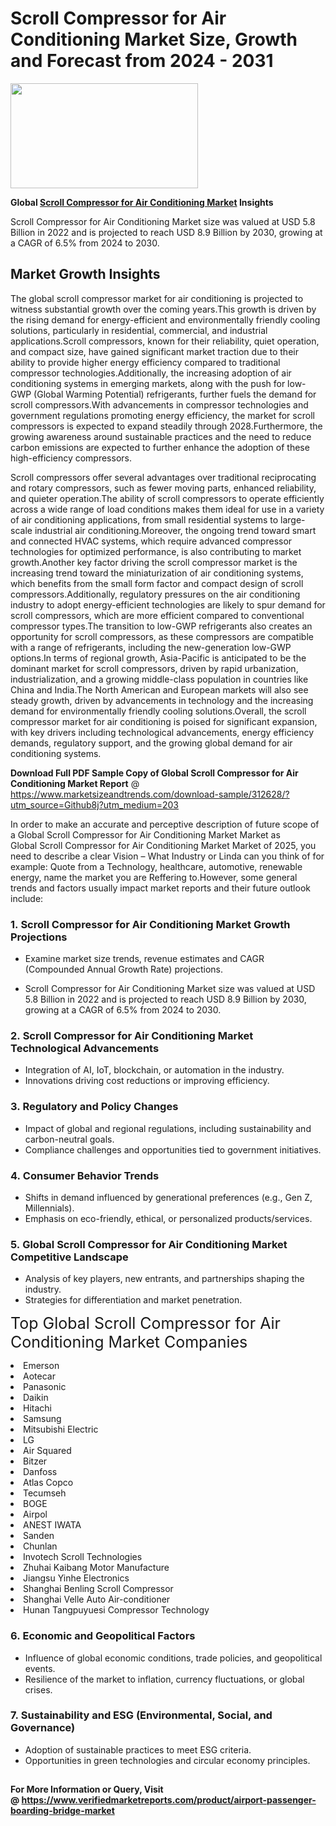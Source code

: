 <H1>Scroll Compressor for Air Conditioning Market Size, Growth and Forecast from 2024 - 2031</H1><img class="aligncenter size-medium wp-image-584254" src="https://thirdeyenews.in/wp-content/uploads/2024/09/Global-Market-Research-300x168.jpeg" alt="" width="300" height="168" /><p><strong>Global&nbsp;<a href="https://www.marketsizeandtrends.com/download-sample/312628/?utm_source=Github8j?utm_medium=203">Scroll Compressor for Air Conditioning Market</a> Insights</strong></p><p>Scroll Compressor for Air Conditioning Market size was valued at USD 5.8 Billion in 2022 and is projected to reach USD 8.9 Billion by 2030, growing at a CAGR of 6.5% from 2024 to 2030.</p><p><h2>Market Growth Insights</h2> <p>The global scroll compressor market for air conditioning is projected to witness substantial growth over the coming years.This growth is driven by the rising demand for energy-efficient and environmentally friendly cooling solutions, particularly in residential, commercial, and industrial applications.Scroll compressors, known for their reliability, quiet operation, and compact size, have gained significant market traction due to their ability to provide higher energy efficiency compared to traditional compressor technologies.Additionally, the increasing adoption of air conditioning systems in emerging markets, along with the push for low-GWP (Global Warming Potential) refrigerants, further fuels the demand for scroll compressors.With advancements in compressor technologies and government regulations promoting energy efficiency, the market for scroll compressors is expected to expand steadily through 2028.Furthermore, the growing awareness around sustainable practices and the need to reduce carbon emissions are expected to further enhance the adoption of these high-efficiency compressors.</p> <p>Scroll compressors offer several advantages over traditional reciprocating and rotary compressors, such as fewer moving parts, enhanced reliability, and quieter operation.The ability of scroll compressors to operate efficiently across a wide range of load conditions makes them ideal for use in a variety of air conditioning applications, from small residential systems to large-scale industrial air conditioning.Moreover, the ongoing trend toward smart and connected HVAC systems, which require advanced compressor technologies for optimized performance, is also contributing to market growth.Another key factor driving the scroll compressor market is the increasing trend toward the miniaturization of air conditioning systems, which benefits from the small form factor and compact design of scroll compressors.Additionally, regulatory pressures on the air conditioning industry to adopt energy-efficient technologies are likely to spur demand for scroll compressors, which are more efficient compared to conventional compressor types.The transition to low-GWP refrigerants also creates an opportunity for scroll compressors, as these compressors are compatible with a range of refrigerants, including the new-generation low-GWP options.In terms of regional growth, Asia-Pacific is anticipated to be the dominant market for scroll compressors, driven by rapid urbanization, industrialization, and a growing middle-class population in countries like China and India.The North American and European markets will also see steady growth, driven by advancements in technology and the increasing demand for environmentally friendly cooling solutions.Overall, the scroll compressor market for air conditioning is poised for significant expansion, with key drivers including technological advancements, energy efficiency demands, regulatory support, and the growing global demand for air conditioning systems.</p> <p><span class=""><strong>Download Full PDF Sample Copy of Global Scroll Compressor for Air Conditioning Market Report</strong> @ <a href="https://www.marketsizeandtrends.com/download-sample/312628/?utm_source=Github8j?utm_medium=203" target="_blank">https://www.marketsizeandtrends.com/download-sample/312628/?utm_source=Github8j?utm_medium=203</a></span></p><p>In order to make an accurate and perceptive description of future scope of a Global&nbsp;Scroll Compressor for Air Conditioning Market Market as Global&nbsp;Scroll Compressor for Air Conditioning Market Market of 2025, you need to describe a clear Vision &ndash; What Industry or Linda can you think of for example: Quote from a Technology, healthcare, automotive, renewable energy, name the market you are Reffering to.However, some general trends and factors usually impact market reports and their future outlook include:</p><h3>1.&nbsp;<strong>Scroll Compressor for Air Conditioning Market Growth Projections</strong></h3><ul><li>Examine market size trends, revenue estimates and CAGR (Compounded Annual Growth Rate) projections.</li><li><p>Scroll Compressor for Air Conditioning Market size was valued at USD 5.8 Billion in 2022 and is projected to reach USD 8.9 Billion by 2030, growing at a CAGR of 6.5% from 2024 to 2030.</p></li></ul><h3>2.&nbsp;<strong>Scroll Compressor for Air Conditioning Market Technological Advancements</strong></h3><ul><li>Integration of AI, IoT, blockchain, or automation in the industry.</li><li>Innovations driving cost reductions or improving efficiency.</li></ul><h3>3.&nbsp;<strong>Regulatory and Policy Changes</strong></h3><ul><li>Impact of global and regional regulations, including sustainability and carbon-neutral goals.</li><li>Compliance challenges and opportunities tied to government initiatives.</li></ul><h3>4.&nbsp;<strong>Consumer Behavior Trends</strong></h3><ul><li>Shifts in demand influenced by generational preferences (e.g., Gen Z, Millennials).</li><li>Emphasis on eco-friendly, ethical, or personalized products/services.</li></ul><h3>5.&nbsp;<strong>Global Scroll Compressor for Air Conditioning Market Competitive Landscape</strong></h3><ul><li>Analysis of key players, new entrants, and partnerships shaping the industry.</li><li>Strategies for differentiation and market penetration.</li></ul><p data-pm-slice="1 1 []"><span style="color: inherit; font-family: inherit; font-size: 25px;">Top Global Scroll Compressor for Air Conditioning Market Companies</span></p><div class="" data-test-id=""><p><li>Emerson</li><li> Aotecar</li><li> Panasonic</li><li> Daikin</li><li> Hitachi</li><li> Samsung</li><li> Mitsubishi Electric</li><li> LG</li><li> Air Squared</li><li> Bitzer</li><li> Danfoss</li><li> Atlas Copco</li><li> Tecumseh</li><li> BOGE</li><li> Airpol</li><li> ANEST IWATA</li><li> Sanden</li><li> Chunlan</li><li> Invotech Scroll Technologies</li><li> Zhuhai Kaibang Motor Manufacture</li><li> Jiangsu Yinhe Electronics</li><li> Shanghai Benling Scroll Compressor</li><li> Shanghai Velle Auto Air-conditioner</li><li> Hunan Tangpuyuesi Compressor Technology</li></p></div><h3>6.&nbsp;<strong>Economic and Geopolitical Factors</strong></h3><ul><li>Influence of global economic conditions, trade policies, and geopolitical events.</li><li>Resilience of the market to inflation, currency fluctuations, or global crises.</li></ul><h3>7.&nbsp;<strong>Sustainability and ESG (Environmental, Social, and Governance)</strong></h3><ul><li>Adoption of sustainable practices to meet ESG criteria.</li><li>Opportunities in green technologies and circular economy principles.</li></ul><h2><strong style="font-size: 14px;">For More Information or Query, Visit @&nbsp;</strong><a style="background-color: #ffffff; font-size: 14px;" href="https://www.marketsizeandtrends.com/report/scroll-compressor-for-air-conditioning-market/" target="_blank">https://www.verifiedmarketreports.com/product/airport-passenger-boarding-bridge-market</a></h2>